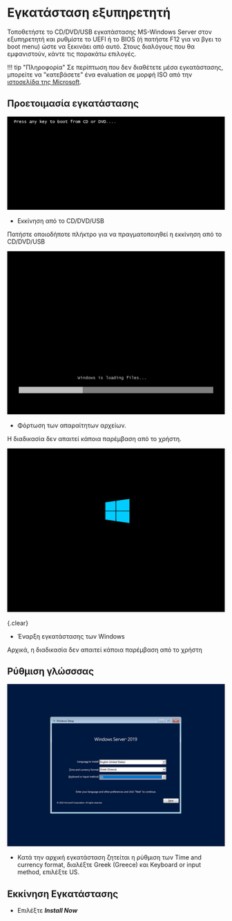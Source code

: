 # Εγκατάσταση εξυπηρετητή

Τοποθετήστε το CD/DVD/USB εγκατάστασης MS-Windows Server στον εξυπηρετητή και ρυθμίστε το UEFI ή το BIOS (ή πατήστε F12 για να βγει το boot menu) ώστε να ξεκινάει από αυτό. Στους διαλόγους που θα εμφανιστούν, κάντε τις παρακάτω επιλογές.

!!! tip "Πληροφορία"
    Σε περίπτωση που δεν διαθέτετε μέσα εγκατάστασης, μπορείτε να "κατεβάσετε" ένα evaluation σε μορφή ISO από την [ιστοσελίδα της Microsoft](https://www.microsoft.com/en-us/evalcenter/evaluate-windows-server-2019).

## Προετοιμασία εγκατάστασης

[![](server-installation/install-01-boot-from-media.png)](server-installation/install-01-boot-from-media.png)

- Εκκίνηση από το CD/DVD/USB

Πατήστε οποιοδήποτε πλήκτρο για να πραγματοποιηθεί η εκκίνηση από το CD/DVD/USB

[![](server-installation/install-02-boot-in-progress.png)](server-installation/install-02-boot-in-progress.png)

- Φόρτωση των απαραίτητων αρχείων.

Η διαδικασία δεν απαιτεί κάποια παρέμβαση από το χρήστη.

[![](server-installation/install-03-boot-in-progress.png)](server-installation/install-03-boot-in-progress.png)

{.clear}
- Έναρξη εγκατάστασης των Windows

Αρχικά, η διαδικασία δεν απαιτεί κάποια παρέμβαση από το χρήστη

## Ρύθμιση γλώσσσας

[![](server-installation/install-04-language-settings.png)](server-installation/install-04-language-settings.png)

- Κατά την αρχική εγκατάσταση ζητείται η ρύθμιση των Time and currency format, διαλέξτε Greek (Greece) και Keyboard or input method, επιλέξτε US.

## Εκκίνηση Εγκατάστασης

- Επιλέξτε ***Install Now***


